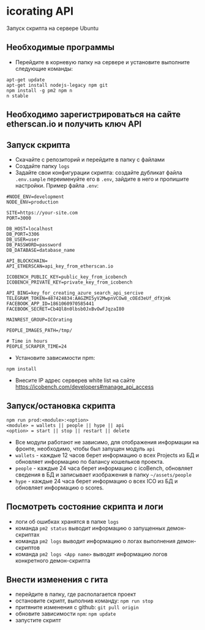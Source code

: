 # icorating API
Запуск скрипта на сервере Ubuntu

## Необходимые программы
- Перейдите в корневую папку на сервере и установите выполните следующие команды:
```
apt-get update
apt-get install nodejs-legacy npm git
npm install -g pm2 npm n
n stable
```

## Необходимо зарегистрироваться на сайте etherscan.io и получить ключ API

## Запуск скрипта
- Скачайте с репозиторий и перейдите в папку с файлами
- Создайте папку `logs`
- Задайте свои конфигурации скрипта: создайте дубликат файла `.env.sample` переименуйте его в `.env`, зайдите в него и пропишите настройки. Пример файла `.env`:
```
#NODE_ENV=development
NODE_ENV=production

SITE=https://your-site.com
PORT=3000

DB_HOST=localhost
DB_PORT=3306
DB_USER=user
DB_PASSWORD=password
DB_DATABASE=database_name

API_BLOCKCHAIN=
API_ETHERSCAN=api_key_from_etherscan.io

ICOBENCH_PUBLIC_KEY=public_key_from_icobench
ICOBENCH_PRIVATE_KEY=private_key_from_icobench

API_BING=key_for_creating_azure_search_api_sercive
TELEGRAM_TOKEN=487424834:AAGZMI5yV2MwpnVCOw8_cOEd3eUf_dfXjmk
FACEBOOK_APP_ID=1861060970585441
FACEBOOK_SECRET=Cb4Ql8n0lbsb0JxBvOwFJqzaI80

MAINREST_GROUP=ICOrating

PEOPLE_IMAGES_PATH=/tmp/

# Time in hours
PEOPLE_SCRAPER_TIME=24
```
- Установите зависимости npm:
```
npm install
```
- Внесите IP адрес серверев white list на сайте https://icobench.com/developers#manage_api_access

## Запуск/остановка скрипта
```
npm run prod:<module>:<option>
<module> = wallets || people || hype || api
<option> = start || stop || restart || delete
```
- Все модули работают не зависимо, для отображения информации на фронте, необходимо, чтобы был запущен модуль `api`
- `wallets` - каждые 12 часов берет информацию о всех Projects из БД и обновляет информацию по балансу кошельков проекта.
- `people` - каждые 24 часа берет информацию с icoBench, обновляет сведения в БД и записывает изображения в папку `~/assets/people`
- `hype` - каждые 24 часа берет информацию о всех ICO из БД и обновляет информацию о scores.

## Посмотреть состояние скрипта и логи
- логи об ошибках хранятся в папке `logs`
- команда `pm2 status` выводит информацию о запущенных демон-скриптах
- команда `pm2 logs` выводит информацию о логах выполнения демон-скриптов
- команда `pm2 logs <App name>` выводят информацию логов конкретного демон-скрипта

## Внести изменения с гита
- перейдите в папку, где располагается проект
- остановите скрипт, выполнив команду: `npm run stop`
- притяните изменения с github: `git pull origin`
- обновите зависимости `npm`: `npm update`
- запустите скрипт
